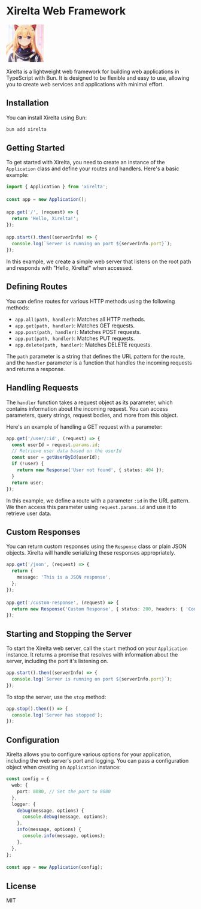 # Xirelta Web Framework

<p align="left">
  <img src="./.github/assets/logo.png" alt="Xirelta Logo" width="100" height="100"/>
</p>

Xirelta is a lightweight web framework for building web applications in TypeScript with Bun. It is designed to be flexible and easy to use, allowing you to create web services and applications with minimal effort.

## Installation

You can install Xirelta using Bun:

```bash
bun add xirelta
```

## Getting Started

To get started with Xirelta, you need to create an instance of the `Application` class and define your routes and handlers. Here's a basic example:

```typescript
import { Application } from 'xirelta';

const app = new Application();

app.get('/', (request) => {
  return 'Hello, Xirelta!';
});

app.start().then((serverInfo) => {
  console.log(`Server is running on port ${serverInfo.port}`);
});
```

In this example, we create a simple web server that listens on the root path and responds with "Hello, Xirelta!" when accessed.

## Defining Routes

You can define routes for various HTTP methods using the following methods:

- `app.all(path, handler)`: Matches all HTTP methods.
- `app.get(path, handler)`: Matches GET requests.
- `app.post(path, handler)`: Matches POST requests.
- `app.put(path, handler)`: Matches PUT requests.
- `app.delete(path, handler)`: Matches DELETE requests.

The `path` parameter is a string that defines the URL pattern for the route, and the `handler` parameter is a function that handles the incoming requests and returns a response.

## Handling Requests

The `handler` function takes a request object as its parameter, which contains information about the incoming request. You can access parameters, query strings, request bodies, and more from this object.

Here's an example of handling a GET request with a parameter:

```typescript
app.get('/user/:id', (request) => {
  const userId = request.params.id;
  // Retrieve user data based on the userId
  const user = getUserById(userId);
  if (!user) {
    return new Response('User not found', { status: 404 });
  }
  return user;
});
```

In this example, we define a route with a parameter `:id` in the URL pattern. We then access this parameter using `request.params.id` and use it to retrieve user data.

## Custom Responses

You can return custom responses using the `Response` class or plain JSON objects. Xirelta will handle serializing these responses appropriately.

```typescript
app.get('/json', (request) => {
  return {
    message: 'This is a JSON response',
  };
});

app.get('/custom-response', (request) => {
  return new Response('Custom Response', { status: 200, headers: { 'Content-Type': 'text/plain' } });
});
```

## Starting and Stopping the Server

To start the Xirelta web server, call the `start` method on your `Application` instance. It returns a promise that resolves with information about the server, including the port it's listening on.

```typescript
app.start().then((serverInfo) => {
  console.log(`Server is running on port ${serverInfo.port}`);
});
```

To stop the server, use the `stop` method:

```typescript
app.stop().then(() => {
  console.log('Server has stopped');
});
```

## Configuration

Xirelta allows you to configure various options for your application, including the web server's port and logging. You can pass a configuration object when creating an `Application` instance:

```typescript
const config = {
  web: {
    port: 8080, // Set the port to 8080
  },
  logger: {
    debug(message, options) {
      console.debug(message, options);
    },
    info(message, options) {
      console.info(message, options);
    },
  },
};

const app = new Application(config);
```

## License

MIT
